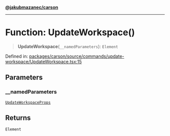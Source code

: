[**@jakubmazanec/carson**](../README.md)

---

# Function: UpdateWorkspace()

> **UpdateWorkspace**(`__namedParameters`): `Element`

Defined in:
[packages/carson/source/commands/update-workspace/UpdateWorkspace.tsx:15](https://github.com/jakubmazanec/tools/blob/5907d31a071e860d7db8b8a00f698d18fe23e18a/packages/carson/source/commands/update-workspace/UpdateWorkspace.tsx#L15)

## Parameters

### \_\_namedParameters

[`UpdateWorkspaceProps`](../type-aliases/UpdateWorkspaceProps.md)

## Returns

`Element`
